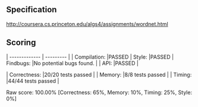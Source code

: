 ## Specification

http://coursera.cs.princeton.edu/algs4/assignments/wordnet.html

## Scoring

| ------------- | --------- |
| Compilation:  |PASSED
| Style:        |PASSED
| Findbugs:     |No potential bugs found. |
| API:          |PASSED |

| Correctness:  |20/20 tests passed |
| Memory:       |8/8 tests passed |
| Timing:       |44/44 tests passed |

Raw score: 100.00% [Correctness: 65%, Memory: 10%, Timing: 25%, Style: 0%]